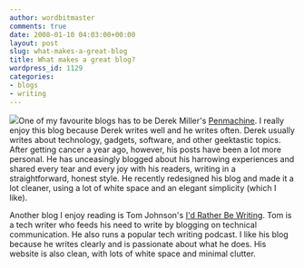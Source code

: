 ```yaml
---
author: wordbitmaster
comments: true
date: 2008-01-10 04:03:00+00:00
layout: post
slug: what-makes-a-great-blog
title: What makes a great blog?
wordpress_id: 1129
categories:
- blogs
- writing
---
```


[![](http://wordbitarchives.files.wordpress.com/2008/01/blog.jpg?w=300)](http://wordbitarchives.files.wordpress.com/2008/01/blog.jpg)One of my favourite blogs has to be Derek Miller's [Penmachine](http://www.penmachine.com/). I really enjoy this blog because Derek writes well and he writes often. Derek usually writes about technology, gadgets, software, and other geektastic topics. After getting cancer a year ago, however, his posts have been a lot more personal. He has unceasingly blogged about his harrowing experiences and shared every tear and every joy with his readers, writing in a straightforward, honest style. He recently redesigned his blog and made it a lot cleaner, using a lot of white space and an elegant simplicity (which I like).  
  
Another blog I enjoy reading is Tom Johnson's [I'd Rather Be Writing](http://www.idratherbewriting.com/). Tom is a tech writer who feeds his need to write by blogging on technical communication. He also runs a popular tech writing podcast. I like his blog because he writes clearly and is passionate about what he does. His website is also clean, with lots of white space and minimal clutter.
